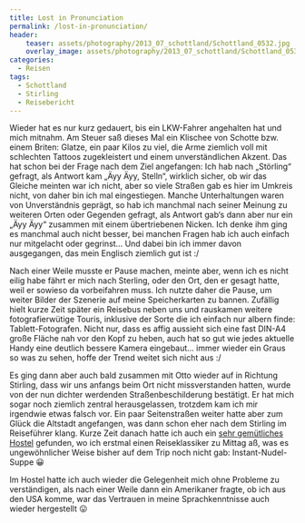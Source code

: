 ```yaml
---
title: Lost in Pronunciation
permalink: /lost-in-pronunciation/
header:
    teaser: assets/photography/2013_07_schottland/Schottland_0532.jpg
    overlay_image: assets/photography/2013_07_schottland/Schottland_0532.jpg
categories:
  - Reisen
tags:
  - Schottland
  - Stirling
  - Reisebericht
---
```

Wieder hat es nur kurz gedauert, bis ein LKW-Fahrer angehalten hat und mich mitnahm. 
Am Steuer saß dieses Mal ein Klischee von Schotte bzw. einem Briten: Glatze, ein paar Kilos zu viel, 
die Arme ziemlich voll mit schlechten Tattoos zugekleistert und einem unverständlichen Akzent. 
Das hat schon bei der Frage nach dem Ziel angefangen: Ich hab nach „Störling“ gefragt, als Antwort kam „Äyy Äyy, Stelln“, 
wirklich sicher, ob wir das Gleiche meinten war ich nicht, aber so viele Straßen gab es hier im Umkreis nicht, von daher bin ich mal eingestiegen. 
Manche Unterhaltungen waren von Unverständnis geprägt, so hab ich manchmal nach seiner Meinung zu weiteren Orten oder Gegenden gefragt, 
als Antwort gab‘s dann aber nur ein „Äyy Äyy“ zusammen mit einem übertriebenen Nicken. 
Ich denke ihm ging es manchmal auch nicht besser, bei manchen Fragen hab ich auch einfach nur mitgelacht oder gegrinst&#8230;
Und dabei bin ich immer davon ausgegangen, das mein Englisch ziemlich gut ist :/

Nach einer Weile musste er Pause machen, meinte aber, wenn ich es nicht eilig habe fährt er mich nach Sterling, 
oder den Ort, den er gesagt hatte, weil er sowieso da vorbeifahren muss. 
Ich nutzte daher die Pause, um weiter Bilder der Szenerie auf meine Speicherkarten zu bannen. 
Zufällig hielt kurze Zeit später ein Reisebus neben uns und rauskamen weitere fotografierwütige Touris, 
inklusive der Sorte die ich einfach nur albern finde: Tablett-Fotografen. Nicht nur, dass es affig aussieht sich 
eine fast DIN-A4 große Fläche nah vor den Kopf zu heben, auch hat so gut wie jedes aktuelle Handy eine deutlich bessere Kamera eingebaut&#8230;
immer wieder ein Graus so was zu sehen, hoffe der Trend weitet sich nicht aus :/

Es ging dann aber auch bald zusammen mit Otto wieder auf in Richtung Stirling, dass wir uns anfangs beim Ort nicht missverstanden hatten, 
wurde von der nun dichter werdenden Straßenbeschilderung bestätigt. Er hat mich sogar noch ziemlich zentral herausgelassen, 
trotzdem kam ich mir irgendwie etwas falsch vor. Ein paar Seitenstraßen weiter hatte aber zum Glück die Altstadt angefangen, 
was dann schon eher nach dem Stirling im Reiseführer klang. 
Kurze Zeit danach hatte ich auch ein [sehr gemütliches Hostel](https://www.willywallacehostel.com/) gefunden,
wo ich erstmal einen Reiseklassiker zu Mittag aß, was es ungewöhnlicher Weise bisher auf dem Trip noch nicht gab: Instant-Nudel-Suppe 😀

Im Hostel hatte ich auch wieder die Gelegenheit mich ohne Probleme zu verständigen, als nach einer Weile dann ein Amerikaner fragte, 
ob ich aus den USA komme, war das Vertrauen in meine Sprachkenntnisse auch wieder hergestellt 😛
